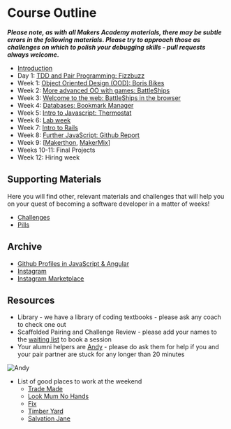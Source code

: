 # Course Outline

***Please note, as with all Makers Academy materials, there may be subtle errors in the following materials.  Please try to approach those as challenges on which to polish your debugging skills - pull requests always welcome.***

* [Introduction](intro.md)
* Day 1: [TDD and Pair Programming: Fizzbuzz](fizzbuzz/fizzbuzz.md)
* Week 1: [Object Oriented Design (OOD): Boris Bikes](boris_bikes/boris_bikes.md)
* Week 2: [More advanced OO with games: BattleShips](battle_ships/battle_ships.md)
* Week 3: [Welcome to the web: BattleShips in the browser](battle_ships_web/battle_ships_web_rspec.md)
* Week 4: [Databases: Bookmark Manager](bookmark_manager/bookmark_manager.md)
* Week 5: [Intro to Javascript: Thermostat](thermostat/thermostat.md)
* Week 6: [Lab week](lab_week/lab_week.md)
* Week 7: [Intro to Rails](https://github.com/makersacademy/course/blob/master/rails/introduction_to_rails.md)
* Week 8: [Further JavaScript: Github Report](https://github.com/makersacademy/course/blob/master/further_javascript/github_profiles.md)
* Week 9: \[[Makerthon](https://github.com/makersacademy/course/blob/master/makerthon/introduction.md), [MakerMix](https://github.com/makersacademy/course/blob/master/makermix/intro_to_makermix.md)\]
* Weeks 10-11: Final Projects
* Week 12: Hiring week

## Supporting Materials

Here you will find other, relevant materials and challenges that will help you on your quest of becoming a software developer in a matter of weeks!

- [Challenges](https://github.com/makersacademy/course/blob/master/challenges/challenges.md)
- [Pills](https://github.com/makersacademy/course/blob/master/pills.md)

## Archive

* [Github Profiles in JavaScript & Angular](https://github.com/makersacademy/course/blob/master/github_report.md)
* [Instagram](https://github.com/makersacademy/course/blob/master/instagram.md)
* [Instagram Marketplace](https://github.com/makersacademy/course/blob/master/instagram-marketplace.md)

## Resources

- Library - we have a library of coding textbooks - please ask any coach to check one out
- Scaffolded Pairing and Challenge Review - please add your names to the [waiting list](https://github.com/makersacademy/course/wiki/Scaffolded-Pairing-Schedule-(includes-Challenge-Review)) to book a session
- Your alumni helpers are [Andy](https://github.com/andygout) - please do ask them for help if you and your pair partner are stuck for any longer than 20 minutes

![Andy](https://avatars2.githubusercontent.com/u/10484515?v=3&s=128)

- List of good places to work at the weekend
  - [Trade Made](http://www.trade-made.co.uk/)
  - [Look Mum No Hands](http://www.lookmumnohands.com)
  - [Fix](http://www.fix-coffee.co.uk)
  - [Timber Yard](http://timberyardlondon.com)
  - [Salvation Jane](www.salvationjanecafe.co.uk/)

